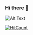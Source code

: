 ### Hi there 👋

<!--
**seongkyu-lim/seongkyu-lim** is a ✨ _special_ ✨ repository because its `README.md` (this file) appears on your GitHub profile.

Here are some ideas to get you started:

- 🔭 I’m currently working on ...
- 🌱 I’m currently learning ...
- 👯 I’m looking to collaborate on ...
- 🤔 I’m looking for help with ...
- 💬 Ask me about ...
- 📫 How to reach me: ...
- 😄 Pronouns: ...
- ⚡ Fun fact: ...
-->

![Alt Text](/Users/limseongkyu/Downloads/unnamed.gif)



[![HitCount](http://hits.dwyl.com/seongkyu-lim/seongkyu-lim.svg)](http://hits.dwyl.com/seongkyu-lim/seongkyu-lim)
